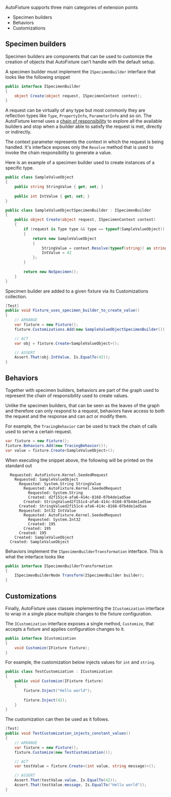 AutoFixture supports three main categories of extension points
- Specimen builders
- Behaviors
- Customizations

## Specimen builders

Specimen builders are components that can be used to customize the creation of objects that AutoFixture can't handle with the default setup.

A specimen builder must implement the `ISpecimenBuilder` interface that looks like the following snippet

```csharp
public interface ISpecimenBuilder
{
    object Create(object request, ISpecimenContext context);
}
```

A request can be virtually of any type but most commonly they are reflection types like `Type`, `PropertyInfo`, `ParameterInfo` and so on. The AutoFixture kernel uses a [chain of responsibility](http://en.wikipedia.org/wiki/Chain-of-responsibility_pattern) to explore all the available builders and stop when a builder able to satisfy the request is met, directly or indirectly.

The context parameter represents the context in which the request is being handled. It's interface exposes only the `Resolve` method that is used to invoke the chain responsibility to generate a value.

Here is an example of a specimen builder used to create instances of a specific type.

```csharp
public class SampleValueObject
{
    public string StringValue { get; set; }
    
    public int IntValue { get; set; }
}

public class SampleValueObjectSpecimenBuilder : ISpecimenBuilder
{
    public object Create(object request, ISpecimenContext context)
    {
        if (request is Type type && type == typeof(SampleValueObject))
        {		
            return new SampleValueObject
            {
                StringValue = context.Resolve(typeof(string)) as string,
                IntValue = 42
            };
        }
        
        return new NoSpecimen();
    }
}
```

Specimen builder are added to a given fixture via its Customizations collection.

```csharp
[Test]
public void Fixture_uses_specimen_builder_to_create_value()
{
    // ARRANGE
    var fixture = new Fixture();
    fixture.Customizations.Add(new SampleValueObjectSpecimenBuilder());

    // ACT
    var obj = fixture.Create<SampleValueObject>();

    // ASSERT
    Assert.That(obj.IntValue, Is.EqualTo(42));
}
```

## Behaviors

Together with specimen builders, behaviors are part of the graph used to represent the chain of responsibility used to create values.

Unlike the specimen builders, that can be seen as the leaves of the graph and therefore can only respond to a request, behaviors have access to both the request and the response and can act or modify them.

For example, the `TracingBehavior` can be used to track the chain of calls used to serve a certain request.

```csharp
var fixture = new Fixture();
fixture.Behaviors.Add(new TracingBehavior());
var value = fixture.Create<SampleValueObject>();
```

When executing the snippet above, the following will be printed on the standard out

```
  Requested: AutoFixture.Kernel.SeededRequest
    Requested: SampleValueObject
      Requested: System.String StringValue
        Requested: AutoFixture.Kernel.SeededRequest
          Requested: System.String
          Created: d2f151c4-afa6-414c-8168-07b4de1ad5ae
        Created: StringValued2f151c4-afa6-414c-8168-07b4de1ad5ae
      Created: StringValued2f151c4-afa6-414c-8168-07b4de1ad5ae
      Requested: Int32 IntValue
        Requested: AutoFixture.Kernel.SeededRequest
          Requested: System.Int32
          Created: 195
        Created: 195
      Created: 195
    Created: SampleValueObject
  Created: SampleValueObject
```

Behaviors implement the `ISpecimenBuilderTransformation` interface. This is what the interface looks like

```csharp
public interface ISpecimenBuilderTransformation
{
    ISpecimenBuilderNode Transform(ISpecimenBuilder builder);
}
```

## Customizations

Finally, AutoFixture uses classes implementing the `ICustomization` interface to wrap in a single place multiple changes to the fixture configuration.

The `ICustomization` interface exposes a single method, `Customize`, that accepts a fixture and applies configuration changes to it.

```csharp
public interface ICustomization
{
    void Customize(IFixture fixture);
}
```

For example, the customization below injects values for `int` and `string`.

```csharp
public class TestCustomization : ICustomization
{
    public void Customize(IFixture fixture)
    {
        fixture.Inject("Hello world");
        
        fixture.Inject(42);
    }
}
```

The customization can then be used as it follows.

```csharp
[Test]
public void TestCustomization_injects_constant_values()
{
    // ARRANGE
    var fixture = new Fixture();
    fixture.Customize(new TestCustomization());

    // ACT
    var testValue = fixture.Create<(int value, string message)>();

    // ASSERT
    Assert.That(testValue.value, Is.EqualTo(42));
    Assert.That(testValue.message, Is.EqualTo("Hello world"));
}
```